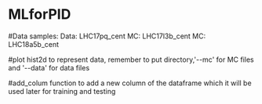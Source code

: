 # MLforPID

#Data samples:
Data: LHC17pq_cent
MC: LHC17l3b_cent
MC: LHC18a5b_cent

#plot
hist2d to represent data, remember to put directory,'--mc' for MC files and '--data' for data files

#add_colum
function to add a new column of the dataframe which it will be used later for training and testing
